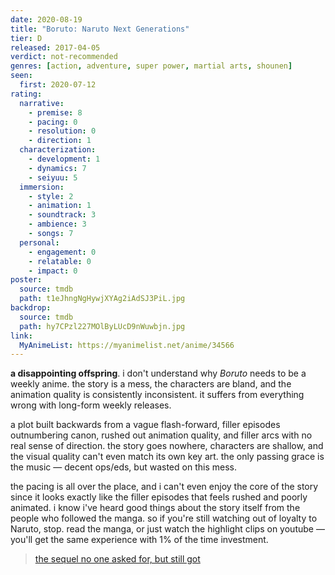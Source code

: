 ```yaml
---
date: 2020-08-19
title: "Boruto: Naruto Next Generations"
tier: D
released: 2017-04-05
verdict: not-recommended
genres: [action, adventure, super power, martial arts, shounen]
seen:
  first: 2020-07-12
rating:
  narrative:
    - premise: 8
    - pacing: 0
    - resolution: 0
    - direction: 1
  characterization:
    - development: 1
    - dynamics: 7
    - seiyuu: 5
  immersion:
    - style: 2
    - animation: 1
    - soundtrack: 3
    - ambience: 3
    - songs: 7
  personal:
    - engagement: 0
    - relatable: 0
    - impact: 0
poster:
  source: tmdb
  path: t1eJhngNgHywjXYAg2iAdSJ3PiL.jpg
backdrop:
  source: tmdb
  path: hy7CPzl227MOlByLUcD9nWuwbjn.jpg
link:
  MyAnimeList: https://myanimelist.net/anime/34566
---
```


**a disappointing offspring**. i don't understand why *Boruto* needs to be a weekly anime. the story is a mess, the characters are bland, and the animation quality is consistently inconsistent. it suffers from everything wrong with long-form weekly releases.

a plot built backwards from a vague flash-forward, filler episodes outnumbering canon, rushed out animation quality, and filler arcs with no real sense of direction. the story goes nowhere, characters are shallow, and the visual quality can't even match its own key art. the only passing grace is the music — decent ops/eds, but wasted on this mess.

the pacing is all over the place, and i can't even enjoy the core of the story since it looks exactly like the filler episodes that feels rushed and poorly animated. i know i've heard good things about the story itself from the people who followed the manga. so if you're still watching out of loyalty to Naruto, stop. read the manga, or just watch the highlight clips on youtube — you'll get the same experience with 1% of the time investment.

> [the sequel no one asked for, but still got](https://myanimelist.net/reviews.php?id=269206)
